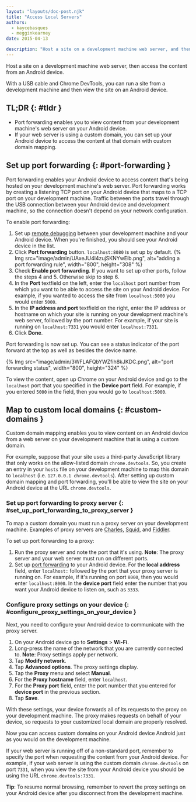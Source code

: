 ```yaml
---
layout: "layouts/doc-post.njk"
title: "Access Local Servers"
authors:
  - kaycebasques
  - megginkearney
date: 2015-04-13

description: "Host a site on a development machine web server, and then access the content from an Android device."
---
```


Host a site on a development machine web server, then access the content from an Android device.

With a USB cable and Chrome DevTools, you can run a site from a development machine and then view
the site on an Android device.

## TL;DR {: #tldr }

- Port forwarding enables you to view content from your development machine's web server on your
  Android device.
- If your web server is using a custom domain, you can set up your Android device to access the
  content at that domain with custom domain mapping.

## Set up port forwarding {: #port-forwarding }

Port forwarding enables your Android device to access content that's being hosted on your
development machine's web server. Port forwarding works by creating a listening TCP port on your
Android device that maps to a TCP port on your development machine. Traffic between the ports travel
through the USB connection between your Android device and development machine, so the connection
doesn't depend on your network configuration.

To enable port forwarding:

1.  Set up [remote debugging][1] between your development machine and your Android device. When
    you're finished, you should see your Android device in the list.
2.  Click **Port forwarding** button. `localhost:8080` is set up by default.
    {% Img src="image/admin/UAxeJU4l4zujSKNYwEib.png", alt="adding a port forwarding rule", width="800", height="308" %}
3.  Check **Enable port forwarding**. If you want to set up other ports, follow the steps 4 and 5.
    Otherwise skip to step 6.
4.  In the **Port** textfield on the left, enter the `localhost` port number from which you want to
    be able to access the site on your Android device. For example, if you wanted to access the site
    from `localhost:5000` you would enter `5000`.
5.  In the **IP address and port** textfield on the right, enter the IP address or hostname on which
    your site is running on your development machine's web server, followed by the port number. For
    example, if your site is running on `localhost:7331` you would enter `localhost:7331`.
6.  Click **Done**.

Port forwarding is now set up. You can see a status indicator of the port forward at the top as well
as besides the device name.

{% Img src="image/admin/3WFLAFQbYWZfih8kJKDC.png", alt="port forwarding status", width="800", height="324" %}

To view the content, open up Chrome on your Android device and go to the `localhost` port that you
specified in the **Device port** field. For example, if you entered `5000` in the field, then you
would go to `localhost:5000`.

## Map to custom local domains {: #custom-domains }

Custom domain mapping enables you to view content on an Android device from a web server on your
development machine that is using a custom domain.

For example, suppose that your site uses a third-party JavaScript library that only works on the
allow-listed domain `chrome.devtools`. So, you create an entry in your `hosts` file on your
development machine to map this domain to `localhost` (i.e. `127.0.0.1 chrome.devtools`). After
setting up custom domain mapping and port forwarding, you'll be able to view the site on your
Android device at the URL `chrome.devtools`.

### Set up port forwarding to proxy server {: #set_up_port_forwarding_to_proxy_server }

To map a custom domain you must run a proxy server on your development machine. Examples of proxy
servers are [Charles][2], [Squid][3], and [Fiddler][4].

To set up port forwarding to a proxy:

1.  Run the proxy server and note the port that it's using. **Note**: The proxy server and your web
    server must run on different ports.
2.  Set up [port forwarding][5] to your Android device. For the **local address** field, enter
    `localhost:` followed by the port that your proxy server is running on. For example, if it's
    running on port `8000`, then you would enter `localhost:8000`. In the **device port** field
    enter the number that you want your Android device to listen on, such as `3333`.

### Configure proxy settings on your device {: #configure_proxy_settings_on_your_device }

Next, you need to configure your Android device to communicate with the proxy server.

1.  On your Android device go to **Settings** > **Wi-Fi**.
2.  Long-press the name of the network that you are currently connected to. **Note**: Proxy settings
    apply per network.
3.  Tap **Modify network**.
4.  Tap **Advanced options**. The proxy settings display.
5.  Tap the **Proxy** menu and select **Manual**.
6.  For the **Proxy hostname** field, enter `localhost`.
7.  For the **Proxy port** field, enter the port number that you entered for **device port** in the
    previous section.
8.  Tap **Save**.

With these settings, your device forwards all of its requests to the proxy on your development
machine. The proxy makes requests on behalf of your device, so requests to your customized local
domain are properly resolved.

Now you can access custom domains on your Android device Android just as you would on the
development machine.

If your web server is running off of a non-standard port, remember to specify the port when
requesting the content from your Android device. For example, if your web server is using the custom
domain `chrome.devtools` on port `7331`, when you view the site from your Android device you should
be using the URL `chrome.devtools:7331`.

**Tip**: To resume normal browsing, remember to revert the proxy settings on your Android device
after you disconnect from the development machine.

[1]: /web/tools/chrome-devtools/remote-debugging
[2]: http://www.charlesproxy.com/
[3]: http://www.squid-cache.org/
[4]: http://www.telerik.com/fiddler
[5]: #port-forwarding
